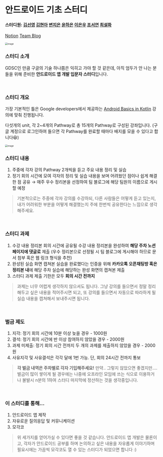 # 안드로이드 기초 스터디 

#### 스터디원: [김선영](https://github.com/seondal) [김현아](https://github.com/akimcse) [변지은](https://github.com/mons-trev) [윤하은](https://github.com/Haeun-Y) [이은우](https://github.com/clairew99) [조서연](https://github.com/EmilyCh0) [최설화](https://github.com/SE-OL)

[Notion](https://www.notion.so/gdsc-ewha/c55b27dd9a8241a6af89ab8a496fc369) [Team Blog](https://gdscewha.tistory.com/category/%EC%8A%A4%ED%84%B0%EB%94%94/%EC%95%88%EB%93%9C%EB%A1%9C%EC%9D%B4%EB%93%9C%20%EA%B8%B0%EC%B4%88)

<img src="https://user-images.githubusercontent.com/63237214/140237959-6528f66c-c395-4f28-b98e-9ec05a61f460.png" alt="image" style="zoom:50%;" />

</br>

### 스터디 소개

GDSC인 만큼 구글의 기술 하나쯤은 익히고 가야 할 것 같은데, 아직 엄두가 안 나는 분들을 위해 준비한 **안드로이드 앱 개발 입문자 스터디**입니다.

</br>

### 스터디 개요

가장 기본적인 틀은 Google developers에서 제공하는 [Android Basics in Kotlin](https://developer.android.com/courses/android-basics-kotlin/course) 강의에 맞춰 진행됩니다.

다섯개의 unit, 각 2~4개의 Pathway로 총 15개의 Pathway로 구성된 강좌입니다. (구글 계정으로 로그인하여 들으면 각 Pathway를 완료할 때마다 배지를 모을 수 있다고 합니다😆)

<img src="https://user-images.githubusercontent.com/63237214/140237615-0315d761-8e75-43b8-88ae-a1e3350eb2a4.png" alt="image" style="zoom:50%;" />

</br>

### 스터디 내용

1. 주중에 각자 <Android Basics in Kotlin> 강의 Pathway 2개씩을 듣고 주요 내용 정리 및 실습
2. 정기 회의 시간에 모여 각자의 정리 및 실습 내용을 보며 어려웠던 점이나 쉽게 해결한 점 공유 → 매주 우수 정리본을 선정하여 팀 블로그에 해당 팀원의 이름으로 게시할 예정

> 기본적으로는 주중에 각자 강의를 수강하되, 다른 사람들은 어떻게 듣고 있는지, 내가 어려워한 부분을 어떻게 해결했는지 주에 한번씩 공유한다는 느낌으로 생각해주세요.

</br>

### 스터디 과제

1. 수강 내용 정리본 회의 시간에 공유될 수강 내용 정리본을 완성하여 **해당 주차 노션페이지에 댓글로** 제출 (우수 정리본으로 선정될 시 팀 블로그에 게시해야 하므로 문서 첨부 혹은 웹 링크 형식을 추천)
2. 완성된 실습 화면 캡쳐본 실습을 완료했다는 인증을 위해 **카카오톡 오픈채팅방 혹은 정리본 내**에 해당 주차 실습에 해당하는 완성 화면의 캡쳐본 제출
3. 스터디 과제 제출 기한은 모두 **회의 시간 전까지**

> 과제는 너무 어렵게 생각하지 않으셔도 됩니다. 그냥 강의를 들으면서 정말 정리해두고 싶은 내용을 적어주시면 되고, 또 강의를 들으면서 자동으로 따라하게 될 실습 내용을 캡쳐해서 보내주시면 됩니다.

</br>

### 벌금 제도

1. 지각: 정기 회의 시간에 10분 이상 늦을 경우 - 1000원
2. 결석: 정기 회의 시간에 반 이상 참여하지 않았을 경우 - 2000원
3. 과제 미제출: 정기 회의 시간  전까지 두 개의 과제를 제출하지 않았을 경우 - 2000원
4. 사유지각 및 사유결석은 각각 달에 1번 가능. 단, 회의 24시간 전까지 통보

> **각 벌금 내역은 주차별로 각자 기입해주세요!** 만약.. 그렇지 않았으면 좋겠지만.... 벌금이 많이 쌓이게 될 경우에는 나중에 오프라인 모임에 쓰는 식으로 이용하거나 불발시 n분의 1하여 스터디 마지막에 정산하는 것을 생각중입니다.

</br>

### 이 스터디를 통해...

1. 안드로이드 앱 제작
2. 자유로운 질의응답 및 커뮤니케이션
3. 모각코

> 위 세가지를 얻어가실 수 있다면 좋을 것 같습니다. 안드로이드 앱 개발은 물론이고, 각자가 안드로이드 공부를 하며 논의하고 싶은 내용을 자유롭게 이야기하며 필요시에는 가끔씩 모각코도 열 수 있는 스터디가 되었으면 합니다 :)
